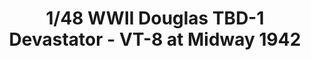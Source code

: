 ---
layout: product
title: "1/48 WWII Douglas TBD-1 Devastator - VT-8 at Midway 1942"
price: "7200" 
desc: "Maketa"
img_path: "/assets/img/GWH04807.webp"
brand: "N/A"
available: false
special_offer: false
new: false
soon: false
cat: "010000"
subcat: "010900"
subsubcat: "0N/A"
sifra: "GWH04807"
popular: false
spec: false
---